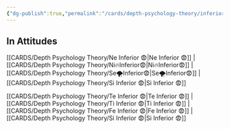 ```yaml
---
{"dg-publish":true,"permalink":"/cards/depth-psychology-theory/inferior/","noteIcon":"","created":"2022-12-31T18:08:42.192+01:00","updated":"2023-04-18T09:50:42.305+02:00"}
---
```



## In Attitudes 

[[CARDS/Depth Psychology Theory/Ne Inferior 😨\|Ne Inferior 😨]] | [[CARDS/Depth Psychology Theory/Ni🔥Inferior😨\|Ni🔥Inferior😨]] | [[CARDS/Depth Psychology Theory/Se🌪️Inferior😨\|Se🌪️Inferior😨]] | [[CARDS/Depth Psychology Theory/Si Inferior 😨\|Si Inferior 😨]]

[[CARDS/Depth Psychology Theory/Te Inferior 😨\|Te Inferior 😨]] | [[CARDS/Depth Psychology Theory/Ti Inferior 😨\|Ti Inferior 😨]] | [[CARDS/Depth Psychology Theory/Fe Inferior 😨\|Fe Inferior 😨]] | [[CARDS/Depth Psychology Theory/Si Inferior 😨\|Si Inferior 😨]]
